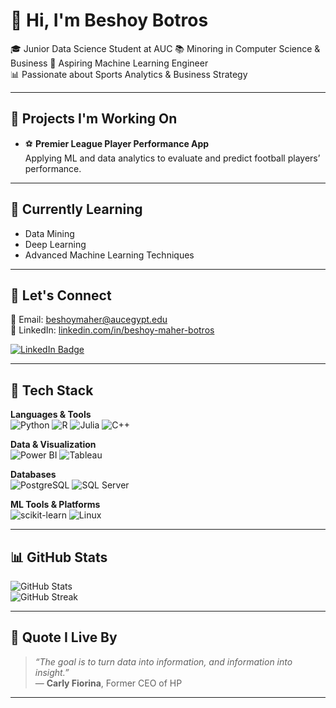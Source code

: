# 👋 Hi, I'm Beshoy Botros

🎓 Junior Data Science Student at AUC 
📚 Minoring in Computer Science & Business
🤖 Aspiring Machine Learning Engineer  
📊 Passionate about Sports Analytics & Business Strategy

---

## 🚀 Projects I'm Working On
- ⚽ **Premier League Player Performance App**  
  Applying ML and data analytics to evaluate and predict football players’ performance.

---

## 🌱 Currently Learning
- Data Mining  
- Deep Learning  
- Advanced Machine Learning Techniques  

---

## 💼 Let's Connect
📧 Email: [beshoymaher@aucegypt.edu](mailto:beshoymaher@aucegypt.edu)  
🔗 LinkedIn: [linkedin.com/in/beshoy-maher-botros](https://www.linkedin.com/in/beshoy-maher-botros-9b92b92b8/)

[![LinkedIn Badge](https://img.shields.io/badge/-Beshoy%20on%20LinkedIn-0077B5?style=for-the-badge&logo=linkedin&logoColor=white)](https://www.linkedin.com/in/beshoy-maher-botros-9b92b92b8/)

---

## 🧰 Tech Stack

**Languages & Tools**  
![Python](https://img.shields.io/badge/Python-3776AB?style=for-the-badge&logo=python&logoColor=white)
![R](https://img.shields.io/badge/R-276DC3?style=for-the-badge&logo=r&logoColor=white)
![Julia](https://img.shields.io/badge/Julia-9558B2?style=for-the-badge&logo=julia&logoColor=white)
![C++](https://img.shields.io/badge/C++-00599C?style=for-the-badge&logo=c%2B%2B&logoColor=white)

**Data & Visualization**  
![Power BI](https://img.shields.io/badge/PowerBI-F2C811?style=for-the-badge&logo=powerbi&logoColor=black)
![Tableau](https://img.shields.io/badge/Tableau-E97627?style=for-the-badge&logo=tableau&logoColor=white)

**Databases**  
![PostgreSQL](https://img.shields.io/badge/PostgreSQL-336791?style=for-the-badge&logo=postgresql&logoColor=white)
![SQL Server](https://img.shields.io/badge/SQL_Server-CC2927?style=for-the-badge&logo=microsoft-sql-server&logoColor=white)

**ML Tools & Platforms**  
![scikit-learn](https://img.shields.io/badge/Scikit--Learn-F7931E?style=for-the-badge&logo=scikit-learn&logoColor=white)
![Linux](https://img.shields.io/badge/Linux-FCC624?style=for-the-badge&logo=linux&logoColor=black)

---

## 📊 GitHub Stats

![GitHub Stats](https://github-readme-stats.vercel.app/api?username=beshoy-maher&show_icons=true&theme=tokyonight)  
![GitHub Streak](https://github-readme-streak-stats.herokuapp.com?user=beshoy-maher&theme=tokyonight&date_format=M%20j%5B%2C%20Y%5D)

---

## 💬 Quote I Live By

> *“The goal is to turn data into information, and information into insight.”*  
> — **Carly Fiorina**, Former CEO of HP

---
